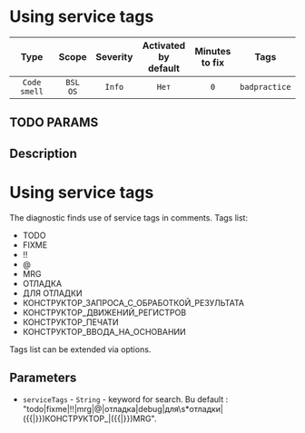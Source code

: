 # Using service tags

| Type | Scope | Severity | Activated<br/>by default | Minutes<br/>to fix | Tags |
| :-: | :-: | :-: | :-: | :-: | :-: |
| `Code smell` | `BSL`<br/>`OS` | `Info` | `Нет` | `0` | `badpractice` |


## TODO PARAMS

## Description

# Using service tags

The diagnostic finds use of service tags in comments. Tags list:

- TODO
- FIXME
- !!
- @
- MRG
- ОТЛАДКА
- ДЛЯ ОТЛАДКИ
- КОНСТРУКТОР_ЗАПРОСА_С_ОБРАБОТКОЙ_РЕЗУЛЬТАТА
- КОНСТРУКТОР_ДВИЖЕНИЙ_РЕГИСТРОВ
- КОНСТРУКТОР_ПЕЧАТИ
- КОНСТРУКТОР_ВВОДА_НА_ОСНОВАНИИ

Tags list can be extended via options.

## Parameters

- `serviceTags` - `String` - keyword for search. Bu default : "todo|fixme|!!|mrg|@|отладка|debug|для\s*отладки|(\{\{|\}\})КОНСТРУКТОР_|(\{\{|\}\})MRG".
